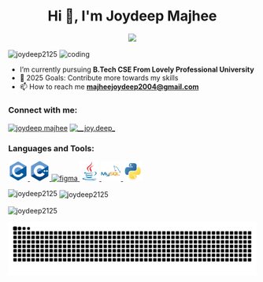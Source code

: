 <h1 align="center">Hi 👋, I'm Joydeep Majhee</h1>

<p align="center">
  <a href="https://github.com/DenverCoder1/readme-typing-svg"><img src="https://readme-typing-svg.herokuapp.com/?lines=A%20Data-Science%20Student;Always%20learning%20new%20things&center=true&width=440&height=45&color=B75DF7FF&vCenter=true&size=22"></a>
</p>

<img align="right" alt="coding" width="400" src="https://user-images.githubusercontent.com/55389276/140866485-8fb1c876-9a8f-4d6a-98dc-08c4981eaf70.gif">

<p align="left"> <img src="https://komarev.com/ghpvc/?username=joydeep2125&label=Profile%20views&color=0e75b6&style=flat" alt="joydeep2125" /> </p>

- I’m currently pursuing <b>B.Tech CSE From Lovely Professional University</b> <br>
- 🥅 2025 Goals: Contribute more towards my skills
- 📫 How to reach me **majheejoydeep2004@gmail.com**


<h3 align="left">Connect with me:</h3>
<p align="left">
<a href="https://linkedin.com/in/joydeep majhee" target="blank"><img align="center" src="https://raw.githubusercontent.com/rahuldkjain/github-profile-readme-generator/master/src/images/icons/Social/linked-in-alt.svg" alt="joydeep majhee" height="30" width="40" /></a>
<a href="https://instagram.com/__joy.deep_" target="blank"><img align="center" src="https://raw.githubusercontent.com/rahuldkjain/github-profile-readme-generator/master/src/images/icons/Social/instagram.svg" alt="__joy.deep_" height="30" width="40" /></a>
</p>

<h3 align="left">Languages and Tools:</h3>
<p align="left"> <a href="https://www.cprogramming.com/" target="_blank" rel="noreferrer"> <img src="https://raw.githubusercontent.com/devicons/devicon/master/icons/c/c-original.svg" alt="c" width="40" height="40"/> </a> <a href="https://www.w3schools.com/cpp/" target="_blank" rel="noreferrer"> <img src="https://raw.githubusercontent.com/devicons/devicon/master/icons/cplusplus/cplusplus-original.svg" alt="cplusplus" width="40" height="40"/> </a> <a href="https://www.figma.com/" target="_blank" rel="noreferrer"> <img src="https://www.vectorlogo.zone/logos/figma/figma-icon.svg" alt="figma" width="40" height="40"/> </a> <a href="https://www.java.com" target="_blank" rel="noreferrer"> <img src="https://raw.githubusercontent.com/devicons/devicon/master/icons/java/java-original.svg" alt="java" width="40" height="40"/> </a> <a href="https://www.mysql.com/" target="_blank" rel="noreferrer"> <img src="https://raw.githubusercontent.com/devicons/devicon/master/icons/mysql/mysql-original-wordmark.svg" alt="mysql" width="40" height="40"/> </a> <a href="https://www.python.org" target="_blank" rel="noreferrer"> <img src="https://raw.githubusercontent.com/devicons/devicon/master/icons/python/python-original.svg" alt="python" width="40" height="40"/> </a> </p>

<p><img align="left" src="https://github-readme-stats.vercel.app/api/top-langs?username=joydeep2125&show_icons=true&locale=en&layout=compact" alt="joydeep2125" /></p>

<p>&nbsp;<img align="center" src="https://github-readme-stats.vercel.app/api?username=joydeep2125&show_icons=true&locale=en" alt="joydeep2125" /></p>

<p><img align="center" src="https://github-readme-streak-stats.herokuapp.com/?user=joydeep2125&" alt="joydeep2125" /></p>
<img src="https://raw.githubusercontent.com/bhanupriya-art/bhanupriya-art/output/snake.svg" alt="Snake animation" />
